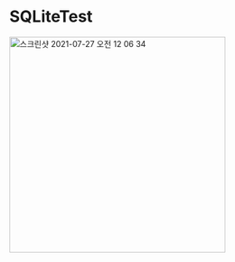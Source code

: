 # SQLiteTest

<img width="382" alt="스크린샷 2021-07-27 오전 12 06 34" src="https://user-images.githubusercontent.com/81631536/127016111-319ed6e8-2ca4-4b1a-9f07-28cf5efe5cc0.png">
